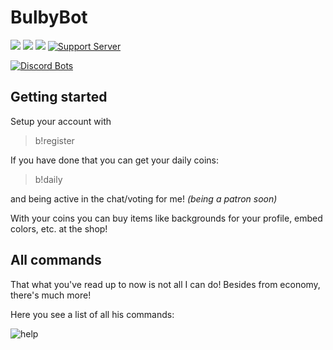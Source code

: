 # BulbyBot
[![](https://img.shields.io/github/commit-activity/y/strukteon/bulbybot.svg?maxAge=2592000&style=for-the-badge)]()
[![](https://img.shields.io/badge/invite-me-green.svg?style=for-the-badge)](https://strukteon.me/bulby)
[![](https://img.shields.io/website-up-down-green-red/https/strukteon.me.svg?label=strukteon.me&maxAge=2592000&style=for-the-badge)]()
[![Support Server](https://img.shields.io/discord/482626177438318592.svg?logo=discord&style=for-the-badge)](https://discord.gg/T8usgDe)

[![Discord Bots](https://discordbots.org/api/widget/481221667813589027.svg)](https://discordbots.org/bot/481221667813589027)

## Getting started
Setup your account with
>b!register

If you have done that you can get your daily coins:
>b!daily

and being active in the chat/voting for me! *(being a patron soon)*

With your coins you can buy items like backgrounds for your profile, embed colors, etc. at the shop!

## All commands
That what you've read up to now is not all I can do! Besides from economy, there's much more!

Here you see a list of all his commands:

![help](https://cdn.discordapp.com/attachments/473051981447954462/498497265984471042/unknown.png)